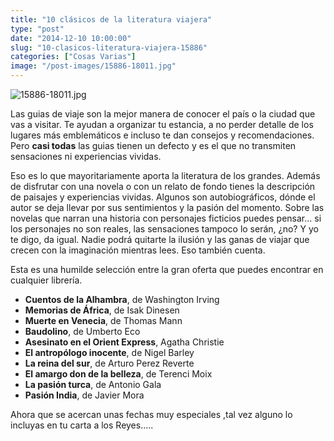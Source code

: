 ```yaml
---
title: "10 clásicos de la literatura viajera"
type: "post"
date: "2014-12-10 10:00:00"
slug: "10-clasicos-literatura-viajera-15886"
categories: ["Cosas Varias"]
image: "/post-images/15886-18011.jpg"
---
```


 ![15886-18011.jpg](/post-images/15886-18011.jpg "15886-18011.jpg")

 Las guias de viaje son la mejor manera de conocer el país o la ciudad que vas a visitar. Te ayudan a organizar tu estancia, a no perder detalle de los lugares más emblemáticos e incluso te dan consejos y recomendaciones. Pero **casi todas** las guias tienen un defecto y es el que no transmiten sensaciones ni experiencias vividas.

 Eso es lo que mayoritariamente aporta la literatura de los grandes. Además de disfrutar con una novela o con un relato de fondo tienes la descripción de paisajes y experiencias vividas. Algunos son autobiográficos, dónde el autor se deja llevar por sus sentimientos y la pasión del momento. Sobre las novelas que narran una historia con personajes ficticios puedes pensar... si los personajes no son reales, las sensaciones tampoco lo serán, ¿no? Y yo te digo, da igual. Nadie podrá quitarte la ilusión y las ganas de viajar que crecen con la imaginación mientras lees. Eso también cuenta.

 Esta es una humilde selección entre la gran oferta que puedes encontrar en cualquier librería.

- **Cuentos de la Alhambra**, de Washington Irving
- **Memorias de África**, de Isak Dinesen
- **Muerte en Venecia**, de Thomas Mann
- **Baudolino**, de Umberto Eco
- **Asesinato en el Orient Express**, Agatha Christie
- **El antropólogo inocente**, de Nigel Barley
- **La reina del sur**, de Arturo Perez Reverte
- **El amargo don de la belleza**, de Terenci Moix
- **La pasión turca**, de Antonio Gala
- **Pasión India**, de Javier Mora

 Ahora que se acercan unas fechas muy especiales ,tal vez alguno lo incluyas en tu carta a los Reyes.....